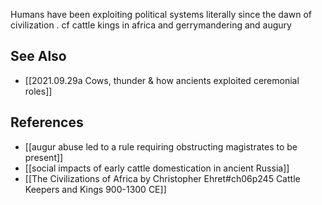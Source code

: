 Humans have been exploiting political systems literally since the dawn of civilization . cf cattle kings in africa and gerrymandering and augury 

## See Also

- [[2021.09.29a Cows, thunder & how ancients exploited ceremonial roles]]

## References

- [[augur abuse led to a rule requiring obstructing magistrates to be present]]
- [[social impacts of early cattle domestication in ancient Russia]]
- [[The Civilizations of Africa by Christopher Ehret#ch06p245 Cattle Keepers and Kings 900-1300 CE]]